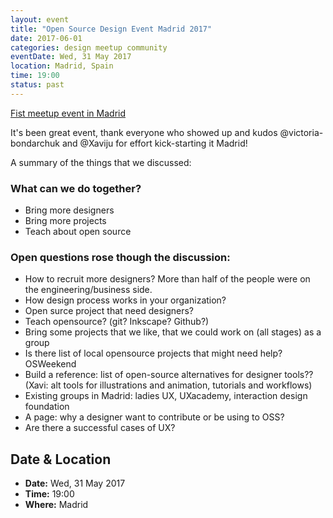 ```yaml
---
layout: event
title: "Open Source Design Event Madrid 2017"
date: 2017-06-01
categories: design meetup community
eventDate: Wed, 31 May 2017
location: Madrid, Spain
time: 19:00
status: past
---
```


[Fist meetup event in Madrid](https://www.meetup.com/es-ES/Open-Source-Design-Madrid-Chapter/events/240536154/)

It's been great event, thank everyone who showed up and kudos @victoria-bondarchuk and @Xaviju for effort kick-starting it Madrid!

A summary of the things that we discussed:

### What can we do together?

- Bring more designers
- Bring more projects
- Teach about open source

### Open questions rose though the discussion:

- How to recruit more designers? More than half of the people were on the engineering/business side.
- How design process works in your organization?
- Open surce project that need designers?
- Teach opensource? (git? Inkscape? Github?)
- Bring some projects that we like, that we could work on (all stages) as a group
- Is there list of local opensource projects that might need help? OSWeekend
- Build a reference: list of open-source alternatives for designer tools?? (Xavi: alt tools for illustrations and animation, tutorials and workflows)
- Existing groups in Madrid: ladies UX, UXacademy, interaction design foundation
- A page: why a designer want to contribute or be using to OSS?
- Are there a successful cases of UX?

## Date & Location

- **Date:** Wed, 31 May 2017
- **Time:** 19:00
- **Where:** Madrid
